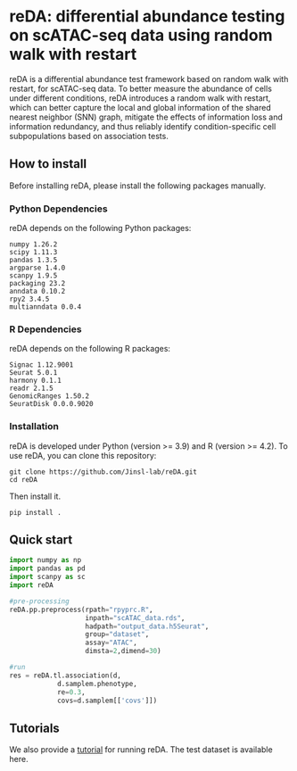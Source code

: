 # reDA: differential abundance testing on scATAC-seq data using random walk with restart
 reDA is a differential abundance test framework based on random walk with restart, for scATAC-seq data. To better measure the abundance of cells under different conditions, reDA introduces a random walk with restart, which can better capture the local and global information of the shared nearest neighbor (SNN) graph, mitigate the effects of information loss and information redundancy, and thus reliably identify condition-specific cell subpopulations based on association tests.
## How to install
Before installing reDA, please install the following packages manually.
### Python Dependencies
reDA depends on the following Python packages:
```
numpy 1.26.2
scipy 1.11.3
pandas 1.3.5
argparse 1.4.0
scanpy 1.9.5
packaging 23.2
anndata 0.10.2
rpy2 3.4.5
multianndata 0.0.4
```
### R Dependencies
reDA depends on the following R packages:
```
Signac 1.12.9001
Seurat 5.0.1
harmony 0.1.1
readr 2.1.5
GenomicRanges 1.50.2
SeuratDisk 0.0.0.9020
```
### Installation
reDA is developed under Python (version >= 3.9) and R (version >= 4.2). To use reDA, you can clone this repository:
```
git clone https://github.com/Jinsl-lab/reDA.git 
cd reDA
```
Then install it.
```
pip install .
```
## Quick start
```python
import numpy as np
import pandas as pd
import scanpy as sc
import reDA

#pre-processing
reDA.pp.preprocess(rpath="rpyprc.R",  
                   inpath="scATAC_data.rds",  
                   hadpath="output_data.h5Seurat", 
                   group="dataset", 
                   assay="ATAC",
                   dimsta=2,dimend=30)

#run
res = reDA.tl.association(d,                   
            d.samplem.phenotype,  
            re=0.3,                         
            covs=d.samplem[['covs']])
```
## Tutorials
We also provide a [tutorial]() for running reDA. The test dataset is available here.
